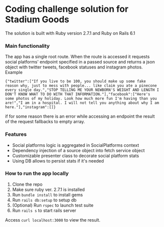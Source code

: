 # Coding challenge solution for Stadium Goods

The solution is built with Ruby version 2.7.1 and Ruby on Rails 6.1

### Main functionality

The app has a single root route. When the route is accessed it requests
social platforms' endpoint specified in a passed source and returns a json object
with twitter tweets, facebook statuses and instagram photos. Example

```
{"twitter":["If you live to be 100, you should make up some fake reason why, just to mess with people... like claim you ate a pinecone every single day.","STOP TELLING ME YOUR NEWBORN'S WEIGHT AND LENGTH I DON'T KNOW WHAT TO DO WITH THAT INFORMATION."],"facebook":["Here's some photos of my holiday. Look how much more fun I'm having than you are!","I am in a hospital. I will not tell you anything about why I am here."],"instagram":[]}
```

if for some reason there is an error while accessing an endpoint the result of the request
fallbacks to empty array.

### Features

- Social platforms logic is aggregated in SocialPlatforms context
- Dependency injection of a source object into fetch service object
- Customizable presenter class to decorate social platform stats
- Using DB allows to persist stats if it's needed

### How to run the app locally

1. Clone the repo
2. Make sure ruby ver. 2.7.1 is installed
3. Run `bundle install` to install gems
4. Run `rails db:setup` to setup db
5. (Optional) Run `rspec` to launch test suite
6. Run `rails s` to start rails server

Access `curl localhost:3000` to view the result.